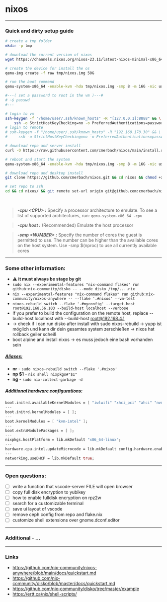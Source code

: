 # nixos


---


### Quick and dirty setup guide

```bash
# create a tmp folder
mkdir -p tmp

# download the current version of nixos
wget https://channels.nixos.org/nixos-23.11/latest-nixos-minimal-x86_64-linux.iso -O tmp/nixos.iso

# create the device for install the os
qemu-img create -f raw tmp/nixos.img 50G

# run the boot command
qemu-system-x86_64 -enable-kvm -hda tmp/nixos.img -smp 8 -m 16G -nic user,hostfwd=tcp::8888-:22 -cdrom tmp/nixos.iso -boot d

#---( set a password to root in the vm )---#
# ~$ passwd
#---

# login to vm
ssh-keygen -f "/home/user/.ssh/known_hosts" -R "[127.0.0.1]:8888" && \
    ssh -o StrictHostKeyChecking=no -o PreferredAuthentications=password nixos@127.0.0.1 -p 8888
# login to remote
# ssh-keygen -f "/home/user/.ssh/known_hosts" -R "192.168.178.30" && \
#     ssh -o StrictHostKeyChecking=no -o PreferredAuthentications=password nixos@192.168.178.30

# download repo and server install
curl -O https://raw.githubusercontent.com/cmerbach/nixos/main/install.sh && chmod +x install.sh && ./install.sh

# reboot and start the system
qemu-system-x86_64 -enable-kvm -hda tmp/nixos.img -smp 8 -m 16G -nic user,hostfwd=tcp::8888-:22

# download repo and desktop install
git clone https://github.com/cmerbach/nixos.git && cd nixos && chmod +x update.sh && ./update.sh

# set repo to ssh
cd && cd nixos/ && git remote set-url origin git@github.com:cmerbach/nixos.git
```

<br>

> **_-cpu \<CPU> :_**  Specify a processor architecture to emulate. To see a list of supported architectures, run: ```qemu-system-x86_64 -cpu```

> **_-cpu host :_** (Recommended) Emulate the host processor

> **_-smp \<NUMBER> :_** Specify the number of cores the guest is permitted to use. The number can be higher than the available cores on the host system. Use -smp $(nproc) to use all currently available cores


---


### Some other information:

- ⚠️ **it must always be stage by git**
- ```sudo nix --experimental-features "nix-command flakes" run github:nix-community/disko -- --mode disko /tmp/....nix```
- ```nix --experimental-features "nix-command flakes" run github:nix-community/nixos-anywhere -- --flake '.#nixos' --vm-test```
- ```nixos-rebuild switch --flake '.#myconfig' --target-host root@192.168.56.103 --build-host localhost --verbose```
- If you prefer to build the configuration on the remote host, replace --build-host localhost with --build-host root@192.168.4.1
- -> check if i can run disko after install with sudo nixos-rebuild -> yupp ist möglich und kann dir dein gesamtes system zerschießen -> nixos hat rollback geiler scheiß
- boot alpine and install nixos -> es muss jedoch eine bash vorhanden sein


##### <ins>Aliases:</ins>

- **nr** - ```sudo nixos-rebuild switch --flake '.#nixos'```
- **np \$1** - ```nix shell nixpkgs#"$1"```
- **ng** - ```sudo nix-collect-garbage -d```


##### <ins>Additional hardware configurations:</ins>

```nix
boot.initrd.availableKernelModules = [ "iwlwifi" "xhci_pci" "ahci" "nvme" "usb_storage" "ehci_pci" "usbhid" "rtsx_usb_sdmmc" "ata_piix" "ohci_pci" "sd_mod" "sr_mod" ];
---
boot.initrd.kernelModules = [ ];
---
boot.kernelModules = [ "kvm-intel" ];
---
boot.extraModulePackages = [ ];
---
nixpkgs.hostPlatform = lib.mkDefault "x86_64-linux";
---
hardware.cpu.intel.updateMicrocode = lib.mkDefault config.hardware.enableRedistributableFirmware;
---
networking.useDHCP = lib.mkDefault true;
```


---

### Open questions:
- [ ] write a function that vscode-server FILE will open browser
- [ ] copy full disk encryption to yubikey 
- [ ] how to enable fulldisk encryption on rpz2w
- [ ] search for a customizable terminal
- [ ] save ui layout of vscode
- [ ] remove ceph config from repo and flake.nix
- [ ] customize shell extensions over gnome.dconf.editor

---


### Additional - ...


---


### Links

- https://github.com/nix-community/nixos-anywhere/blob/main/docs/quickstart.md
- https://github.com/nix-community/disko/blob/master/docs/quickstart.md
- https://github.com/nix-community/disko/tree/master/example
- https://ertt.ca/nix/shell-scripts/


<!--

Hier könnte Ihre Werbung stehen

-->
